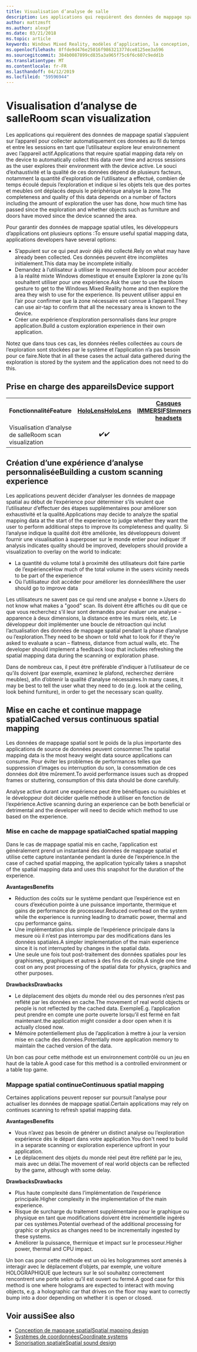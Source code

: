 ```yaml
---
title: Visualisation d’analyse de salle
description: Les applications qui requièrent des données de mappage spatial s’appuient sur l’appareil pour collecter automatiquement ces données au fil du temps et entre les sessions en tant que l’utilisateur explore leur environnement avec l’appareil actif.
author: mattzmsft
ms.author: alexpf
ms.date: 03/21/2018
ms.topic: article
keywords: Windows Mixed Reality, modèles d’application, la conception, HoloLens, analyse de la salle, spatiale de mappage, surface reconstruction, de maillage
ms.openlocfilehash: 8ffde9d476e25016f986321377dce8125ee3a596
ms.sourcegitcommit: 384b0087899cd835a3a965f75c6f6c607c9edd1b
ms.translationtype: MT
ms.contentlocale: fr-FR
ms.lasthandoff: 04/12/2019
ms.locfileid: "59596944"
---
```

# <a name="room-scan-visualization"></a><span data-ttu-id="727cc-104">Visualisation d’analyse de salle</span><span class="sxs-lookup"><span data-stu-id="727cc-104">Room scan visualization</span></span>

<span data-ttu-id="727cc-105">Les applications qui requièrent des données de mappage spatial s’appuient sur l’appareil pour collecter automatiquement ces données au fil du temps et entre les sessions en tant que l’utilisateur explore leur environnement avec l’appareil actif.</span><span class="sxs-lookup"><span data-stu-id="727cc-105">Applications that require spatial mapping data rely on the device to automatically collect this data over time and across sessions as the user explores their environment with the device active.</span></span> <span data-ttu-id="727cc-106">Le souci d’exhaustivité et la qualité de ces données dépend de plusieurs facteurs, notamment la quantité d’exploration de l’utilisateur a effectué, combien de temps écoulé depuis l’exploration et indique si les objets tels que des portes et meubles ont déplacés depuis le périphérique analyse la zone.</span><span class="sxs-lookup"><span data-stu-id="727cc-106">The completeness and quality of this data depends on a number of factors including the amount of exploration the user has done, how much time has passed since the exploration and whether objects such as furniture and doors have moved since the device scanned the area.</span></span>

<span data-ttu-id="727cc-107">Pour garantir des données de mappage spatial utiles, les développeurs d’applications ont plusieurs options :</span><span class="sxs-lookup"><span data-stu-id="727cc-107">To ensure useful spatial mapping data, applications developers have several options:</span></span>
* <span data-ttu-id="727cc-108">S’appuient sur ce qui peut avoir déjà été collecté.</span><span class="sxs-lookup"><span data-stu-id="727cc-108">Rely on what may have already been collected.</span></span> <span data-ttu-id="727cc-109">Ces données peuvent être incomplètes initialement.</span><span class="sxs-lookup"><span data-stu-id="727cc-109">This data may be incomplete initially.</span></span>
* <span data-ttu-id="727cc-110">Demandez à l’utilisateur à utiliser le mouvement de bloom pour accéder à la réalité mixte Windows domestique et ensuite Explorer la zone qu’ils souhaitent utiliser pour une expérience.</span><span class="sxs-lookup"><span data-stu-id="727cc-110">Ask the user to use the bloom gesture to get to the Windows Mixed Reality home and then explore the area they wish to use for the experience.</span></span> <span data-ttu-id="727cc-111">Ils peuvent utiliser appui en l’air pour confirmer que la zone nécessaire est connue à l’appareil.</span><span class="sxs-lookup"><span data-stu-id="727cc-111">They can use air-tap to confirm that all the necessary area is known to the device.</span></span>
* <span data-ttu-id="727cc-112">Créer une expérience d’exploration personnalisés dans leur propre application.</span><span class="sxs-lookup"><span data-stu-id="727cc-112">Build a custom exploration experience in their own application.</span></span>

<span data-ttu-id="727cc-113">Notez que dans tous ces cas, les données réelles collectées au cours de l’exploration sont stockées par le système et l’application n’a pas besoin pour ce faire.</span><span class="sxs-lookup"><span data-stu-id="727cc-113">Note that in all these cases the actual data gathered during the exploration is stored by the system and the application does not need to do this.</span></span>

## <a name="device-support"></a><span data-ttu-id="727cc-114">Prise en charge des appareils</span><span class="sxs-lookup"><span data-stu-id="727cc-114">Device support</span></span>

<table>
<tr>
<th><span data-ttu-id="727cc-115">Fonctionnalité</span><span class="sxs-lookup"><span data-stu-id="727cc-115">Feature</span></span></th><th style="width:150px"> <span data-ttu-id="727cc-116"><a href="hololens-hardware-details.md">HoloLens</a></span><span class="sxs-lookup"><span data-stu-id="727cc-116"><a href="hololens-hardware-details.md">HoloLens</a></span></span></th><th style="width:150px"> <span data-ttu-id="727cc-117"><a href="immersive-headset-hardware-details.md">Casques IMMERSIFS</a></span><span class="sxs-lookup"><span data-stu-id="727cc-117"><a href="immersive-headset-hardware-details.md">Immersive headsets</a></span></span></th>
</tr><tr>
<td> <span data-ttu-id="727cc-118">Visualisation d’analyse de salle</span><span class="sxs-lookup"><span data-stu-id="727cc-118">Room scan visualization</span></span></td><td style="text-align: center;"> <span data-ttu-id="727cc-119">✔️</span><span class="sxs-lookup"><span data-stu-id="727cc-119">✔️</span></span></td><td style="text-align: center;"></td>
</tr>
</table>



## <a name="building-a-custom-scanning-experience"></a><span data-ttu-id="727cc-120">Création d’une expérience d’analyse personnalisée</span><span class="sxs-lookup"><span data-stu-id="727cc-120">Building a custom scanning experience</span></span>

<span data-ttu-id="727cc-121">Les applications peuvent décider d’analyser les données de mappage spatial au début de l’expérience pour déterminer s’ils veulent que l’utilisateur d’effectuer des étapes supplémentaires pour améliorer son exhaustivité et la qualité.</span><span class="sxs-lookup"><span data-stu-id="727cc-121">Applications may decide to analyze the spatial mapping data at the start of the experience to judge whether they want the user to perform additional steps to improve its completeness and quality.</span></span> <span data-ttu-id="727cc-122">Si l’analyse indique la qualité doit être améliorée, les développeurs doivent fournir une visualisation à superposer sur le monde entier pour indiquer :</span><span class="sxs-lookup"><span data-stu-id="727cc-122">If analysis indicates quality should be improved, developers should provide a visualization to overlay on the world to indicate:</span></span>
* <span data-ttu-id="727cc-123">La quantité du volume total à proximité des utilisateurs doit faire partie de l’expérience</span><span class="sxs-lookup"><span data-stu-id="727cc-123">How much of the total volume in the users vicinity needs to be part of the experience</span></span>
* <span data-ttu-id="727cc-124">Où l’utilisateur doit accéder pour améliorer les données</span><span class="sxs-lookup"><span data-stu-id="727cc-124">Where the user should go to improve data</span></span>

<span data-ttu-id="727cc-125">Les utilisateurs ne savent pas ce qui rend une analyse « bonne ».</span><span class="sxs-lookup"><span data-stu-id="727cc-125">Users do not know what makes a "good" scan.</span></span> <span data-ttu-id="727cc-126">Ils doivent être affichés ou dit que ce que vous recherchez s’il leur sont demandés pour évaluer une analyse – apparence à deux dimensions, la distance entre les murs réels, etc. Le développeur doit implémenter une boucle de rétroaction qui inclut l’actualisation des données de mappage spatial pendant la phase d’analyse ou l’exploration.</span><span class="sxs-lookup"><span data-stu-id="727cc-126">They need to be shown or told what to look for if they’re asked to evaluate a scan – flatness, distance from actual walls, etc. The developer should implement a feedback loop that includes refreshing the spatial mapping data during the scanning or exploration phase.</span></span>

<span data-ttu-id="727cc-127">Dans de nombreux cas, il peut être préférable d’indiquer à l’utilisateur de ce qu’ils doivent (par exemple, examinez le plafond, recherchez derrière meubles), afin d’obtenir la qualité d’analyse nécessaires.</span><span class="sxs-lookup"><span data-stu-id="727cc-127">In many cases, it may be best to tell the user what they need to do (e.g. look at the ceiling, look behind furniture), in order to get the necessary scan quality.</span></span>

## <a name="cached-versus-continuous-spatial-mapping"></a><span data-ttu-id="727cc-128">Mise en cache et continue mappage spatial</span><span class="sxs-lookup"><span data-stu-id="727cc-128">Cached versus continuous spatial mapping</span></span>

<span data-ttu-id="727cc-129">Les données de mappage spatial sont le poids de la plus importante des applications de source de données peuvent consommer.</span><span class="sxs-lookup"><span data-stu-id="727cc-129">The spatial mapping data is the most heavy weight data source applications can consume.</span></span> <span data-ttu-id="727cc-130">Pour éviter les problèmes de performances telles que suppression d’images ou interruption du son, la consommation de ces données doit être mûrement.</span><span class="sxs-lookup"><span data-stu-id="727cc-130">To avoid performance issues such as dropped frames or stuttering, consumption of this data should be done carefully.</span></span>

<span data-ttu-id="727cc-131">Analyse active durant une expérience peut être bénéfiques ou nuisibles et le développeur doit décider quelle méthode à utiliser en fonction de l’expérience.</span><span class="sxs-lookup"><span data-stu-id="727cc-131">Active scanning during an experience can be both beneficial or detrimental and the developer will need to decide which method to use based on the experience.</span></span>

### <a name="cached-spatial-mapping"></a><span data-ttu-id="727cc-132">Mise en cache de mappage spatial</span><span class="sxs-lookup"><span data-stu-id="727cc-132">Cached spatial mapping</span></span>

<span data-ttu-id="727cc-133">Dans le cas de mappage spatial mis en cache, l’application est généralement prend un instantané des données de mappage spatial et utilise cette capture instantanée pendant la durée de l’expérience.</span><span class="sxs-lookup"><span data-stu-id="727cc-133">In the case of cached spatial mapping, the application typically takes a snapshot of the spatial mapping data and uses this snapshot for the duration of the experience.</span></span>

<span data-ttu-id="727cc-134">**Avantages**</span><span class="sxs-lookup"><span data-stu-id="727cc-134">**Benefits**</span></span>
* <span data-ttu-id="727cc-135">Réduction des coûts sur le système pendant que l’expérience est en cours d’exécution pointe à une puissance importante, thermique et gains de performance de processeur.</span><span class="sxs-lookup"><span data-stu-id="727cc-135">Reduced overhead on the system while the experience is running leading to dramatic power, thermal and cpu performance gains.</span></span>
* <span data-ttu-id="727cc-136">Une implémentation plus simple de l’expérience principale dans la mesure où il n’est pas interrompu par des modifications dans les données spatiales.</span><span class="sxs-lookup"><span data-stu-id="727cc-136">A simpler implementation of the main experience since it is not interrupted by changes in the spatial data.</span></span>
* <span data-ttu-id="727cc-137">Une seule une fois tout post-traitement des données spatiales pour les graphismes, graphiques et autres à des fins de coûts.</span><span class="sxs-lookup"><span data-stu-id="727cc-137">A single one time cost on any post processing of the spatial data for physics, graphics and other purposes.</span></span>

<span data-ttu-id="727cc-138">**Drawbacks**</span><span class="sxs-lookup"><span data-stu-id="727cc-138">**Drawbacks**</span></span>
* <span data-ttu-id="727cc-139">Le déplacement des objets du monde réel ou des personnes n’est pas reflété par les données en cache.</span><span class="sxs-lookup"><span data-stu-id="727cc-139">The movement of real world objects or people is not reflected by the cached data.</span></span> <span data-ttu-id="727cc-140">Exemple</span><span class="sxs-lookup"><span data-stu-id="727cc-140">E.g.</span></span> <span data-ttu-id="727cc-141">l’application peut prendre en compte une porte ouverte lorsqu’il est fermé en fait maintenant.</span><span class="sxs-lookup"><span data-stu-id="727cc-141">the application might consider a door open when it is actually closed now.</span></span>
* <span data-ttu-id="727cc-142">Mémoire potentiellement plus de l’application à mettre à jour la version mise en cache des données.</span><span class="sxs-lookup"><span data-stu-id="727cc-142">Potentially more application memory to maintain the cached version of the data.</span></span>

<span data-ttu-id="727cc-143">Un bon cas pour cette méthode est un environnement contrôlé ou un jeu en haut de la table.</span><span class="sxs-lookup"><span data-stu-id="727cc-143">A good case for this method is a controlled environment or a table top game.</span></span>

### <a name="continuous-spatial-mapping"></a><span data-ttu-id="727cc-144">Mappage spatial continue</span><span class="sxs-lookup"><span data-stu-id="727cc-144">Continuous spatial mapping</span></span>

<span data-ttu-id="727cc-145">Certaines applications peuvent reposer sur poursuit l’analyse pour actualiser les données de mappage spatial.</span><span class="sxs-lookup"><span data-stu-id="727cc-145">Certain applications may rely on continues scanning to refresh spatial mapping data.</span></span>

<span data-ttu-id="727cc-146">**Avantages**</span><span class="sxs-lookup"><span data-stu-id="727cc-146">**Benefits**</span></span>
* <span data-ttu-id="727cc-147">Vous n’avez pas besoin de générer un distinct analyse ou l’exploration expérience dès le départ dans votre application.</span><span class="sxs-lookup"><span data-stu-id="727cc-147">You don't need to build in a separate scanning or exploration experience upfront in your application.</span></span>
* <span data-ttu-id="727cc-148">Le déplacement des objets du monde réel peut être reflété par le jeu, mais avec un délai.</span><span class="sxs-lookup"><span data-stu-id="727cc-148">The movement of real world objects can be reflected by the game, although with some delay.</span></span>

<span data-ttu-id="727cc-149">**Drawbacks**</span><span class="sxs-lookup"><span data-stu-id="727cc-149">**Drawbacks**</span></span>
* <span data-ttu-id="727cc-150">Plus haute complexité dans l’implémentation de l’expérience principale.</span><span class="sxs-lookup"><span data-stu-id="727cc-150">Higher complexity in the implementation of the main experience.</span></span>
* <span data-ttu-id="727cc-151">Risque de surcharge du traitement supplémentaire pour le graphique ou physique en tant que modifications doivent être incrémentielle ingérés par ces systèmes.</span><span class="sxs-lookup"><span data-stu-id="727cc-151">Potential overhead of the additional processing for graphic or physics as changes need to be incrementally ingested by these systems.</span></span>
* <span data-ttu-id="727cc-152">Améliorer la puissance, thermique et impact sur le processeur.</span><span class="sxs-lookup"><span data-stu-id="727cc-152">Higher power, thermal and CPU impact.</span></span>

<span data-ttu-id="727cc-153">Un bon cas pour cette méthode est un où les hologrammes sont amenés à interagir avec le déplacement d’objets, par exemple, une voiture HOLOGRAPHIQUE que lecteurs sur le sol souhaitez correctement rencontrent une porte selon qu’il est ouvert ou fermé.</span><span class="sxs-lookup"><span data-stu-id="727cc-153">A good case for this method is one where holograms are expected to interact with moving objects, e.g. a holographic car that drives on the floor may want to correctly bump into a door depending on whether it is open or closed.</span></span>

## <a name="see-also"></a><span data-ttu-id="727cc-154">Voir aussi</span><span class="sxs-lookup"><span data-stu-id="727cc-154">See also</span></span>
* [<span data-ttu-id="727cc-155">Conception de mappage spatial</span><span class="sxs-lookup"><span data-stu-id="727cc-155">Spatial mapping design</span></span>](spatial-mapping-design.md)
* [<span data-ttu-id="727cc-156">Systèmes de coordonnées</span><span class="sxs-lookup"><span data-stu-id="727cc-156">Coordinate systems</span></span>](coordinate-systems.md)
* [<span data-ttu-id="727cc-157">Sonorisation spatiale</span><span class="sxs-lookup"><span data-stu-id="727cc-157">Spatial sound design</span></span>](spatial-sound-design.md)
